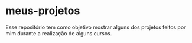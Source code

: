 # meus-projetos
Esse repositório tem como objetivo mostrar alguns dos projetos feitos por mim durante a realização de alguns cursos. 

